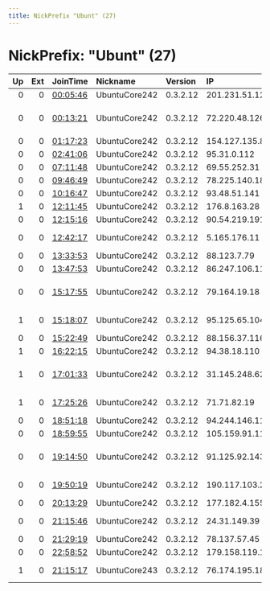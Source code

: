 ```yaml
---
title: NickPrefix "Ubunt" (27)
---
```


# NickPrefix: "Ubunt" (27)

|   Up |   Ext | JoinTime                                                                                            | Nickname      | Version   | IP              | AS                                       | CC   |   ORp |   Dirp | OS    | Contact   |   eFamMembers |
|-----:|------:|:----------------------------------------------------------------------------------------------------|:--------------|:----------|:----------------|:-----------------------------------------|:-----|------:|-------:|:------|:----------|--------------:|
|    0 |     0 | [00:05:46](https://metrics.torproject.org/rs.html#details/E5DB5DFDA7D463CFBE208980E4A595C895F3C047) | UbuntuCore242 | 0.3.2.12  | 201.231.51.120  | Prima S.A.                               | ar   | 38375 |      0 | Linux | None      |             1 |
|    0 |     0 | [00:13:21](https://metrics.torproject.org/rs.html#details/3508D19ACFC7447CC3EEB41535F1E00B5FE05F27) | UbuntuCore242 | 0.3.2.12  | 72.220.48.126   | Cox Communications Inc.                  | us   | 43249 |      0 | Linux | None      |             1 |
|    0 |     0 | [01:17:23](https://metrics.torproject.org/rs.html#details/17DA014E16B039BCE8902788328D24056B08BD8E) | UbuntuCore242 | 0.3.2.12  | 154.127.135.88  | TVCaboAngola                             | ao   | 41389 |      0 | Linux | None      |             1 |
|    0 |     0 | [02:41:06](https://metrics.torproject.org/rs.html#details/1D20784BAB39E583CC8F6F9E89B0E7962A78A3CF) | UbuntuCore242 | 0.3.2.12  | 95.31.0.112     | VimpelCom                                | ru   | 33423 |      0 | Linux | None      |             1 |
|    0 |     0 | [07:11:48](https://metrics.torproject.org/rs.html#details/62923EEA787C47B62F4498F8F7EC97CBB2B81DF5) | UbuntuCore242 | 0.3.2.12  | 69.55.252.31    | Telebec                                  | ca   | 41183 |      0 | Linux | None      |             1 |
|    0 |     0 | [09:46:49](https://metrics.torproject.org/rs.html#details/47C7AE816CAFA8D519E770E58C2FB9A9F07370B9) | UbuntuCore242 | 0.3.2.12  | 78.225.140.182  | Free SAS                                 | fr   | 43937 |      0 | Linux | None      |             1 |
|    0 |     0 | [10:16:47](https://metrics.torproject.org/rs.html#details/E038354B1DB7575F95F90A8753B52DB36662F3B9) | UbuntuCore242 | 0.3.2.12  | 93.48.51.141    | Fastweb                                  | it   | 38487 |      0 | Linux | None      |             1 |
|    1 |     0 | [12:11:45](https://metrics.torproject.org/rs.html#details/0EF887ECF1672BC9B0F69E2D5927FAE1CEB97AE7) | UbuntuCore242 | 0.3.2.12  | 176.8.163.28    | Kyivstar PJSC                            | ua   | 36299 |      0 | Linux | None      |             1 |
|    0 |     0 | [12:15:16](https://metrics.torproject.org/rs.html#details/F0941D0666EA10386212D138F9208B8160952A45) | UbuntuCore242 | 0.3.2.12  | 90.54.219.191   | Orange                                   | fr   | 35173 |      0 | Linux | None      |             1 |
|    0 |     0 | [12:42:17](https://metrics.torproject.org/rs.html#details/68C66CB0530CC5B6287F1ABECC393CD3047D5C2C) | UbuntuCore242 | 0.3.2.12  | 5.165.176.11    | JSC ER-Telecom Holding                   | ru   | 43485 |      0 | Linux | None      |             1 |
|    0 |     0 | [13:33:53](https://metrics.torproject.org/rs.html#details/53713D754143ABFA7A277BCF6D3838B32C5BCAF6) | UbuntuCore242 | 0.3.2.12  | 88.123.7.79     | Free SAS                                 | fr   | 46135 |      0 | Linux | None      |             1 |
|    0 |     0 | [13:47:53](https://metrics.torproject.org/rs.html#details/63361C1329C4E6ABB44F2D84474E4E9A509AC9E9) | UbuntuCore242 | 0.3.2.12  | 86.247.106.110  | Orange                                   | fr   | 40985 |      0 | Linux | None      |             1 |
|    0 |     0 | [15:17:55](https://metrics.torproject.org/rs.html#details/EFCF92B8C6308F3ACF151794973B8FCC6B753E0B) | UbuntuCore242 | 0.3.2.12  | 79.164.19.18    | Central Telegraph Public Joint-stock Com | ru   | 34709 |      0 | Linux | None      |             1 |
|    1 |     0 | [15:18:07](https://metrics.torproject.org/rs.html#details/A656967F0A44FC54F04A37F495624312664C69F8) | UbuntuCore242 | 0.3.2.12  | 95.125.65.104   | Telefonica De Espana                     | es   | 42713 |      0 | Linux | None      |             1 |
|    0 |     0 | [15:22:49](https://metrics.torproject.org/rs.html#details/DC15DF0BA4D2D5638ED251B58A2BC8746D5ADABF) | UbuntuCore242 | 0.3.2.12  | 88.156.37.116   | Vectra S.A.                              | pl   | 38783 |      0 | Linux | None      |             1 |
|    1 |     0 | [16:22:15](https://metrics.torproject.org/rs.html#details/F093B08892F5DACD0B559F324B4DD5E4E9F91429) | UbuntuCore242 | 0.3.2.12  | 94.38.18.110    | Tiscali SpA                              | it   | 34301 |      0 | Linux | None      |             1 |
|    1 |     0 | [17:01:33](https://metrics.torproject.org/rs.html#details/52662D334B8D337E5B5494151F2D1C61355F98E6) | UbuntuCore242 | 0.3.2.12  | 31.145.248.62   | Vodafone Net Iletisim Hizmetleri Anonim  | tr   | 37639 |      0 | Linux | None      |             1 |
|    1 |     0 | [17:25:26](https://metrics.torproject.org/rs.html#details/4FA730EFF650445B224EE28783331055BEF9821F) | UbuntuCore242 | 0.3.2.12  | 71.71.82.19     | Time Warner Cable Internet LLC           | us   | 40937 |      0 | Linux | None      |             1 |
|    0 |     0 | [18:51:18](https://metrics.torproject.org/rs.html#details/4B3CF074BE05B1D7EDD83ECFA3928FD4F15A9E25) | UbuntuCore242 | 0.3.2.12  | 94.244.146.111  | Nashnet Ltd                              | ua   | 35499 |      0 | Linux | None      |             1 |
|    0 |     0 | [18:59:55](https://metrics.torproject.org/rs.html#details/1065E11015A0F2CD002514D27D7B0772B1FC8E5D) | UbuntuCore242 | 0.3.2.12  | 105.159.91.118  | MT-MPLS                                  | ma   | 42969 |      0 | Linux | None      |             1 |
|    0 |     0 | [19:14:50](https://metrics.torproject.org/rs.html#details/07152510FBA5CC153537D635ABB501F352842814) | UbuntuCore242 | 0.3.2.12  | 91.125.92.143   | British Telecommunications PLC           | gb   | 34961 |      0 | Linux | None      |             1 |
|    0 |     0 | [19:50:19](https://metrics.torproject.org/rs.html#details/9ABAA20EA18D7832A2E09D7B7C1C3203995F3969) | UbuntuCore242 | 0.3.2.12  | 190.117.103.210 | America Movil Peru S.A.C.                | pe   | 35185 |      0 | Linux | None      |             1 |
|    0 |     0 | [20:13:29](https://metrics.torproject.org/rs.html#details/B84D19258772C2291C101C0DB9C3C08C2F1143FD) | UbuntuCore242 | 0.3.2.12  | 177.182.4.155   | CLARO S.A.                               | br   | 46655 |      0 | Linux | None      |             1 |
|    0 |     0 | [21:15:46](https://metrics.torproject.org/rs.html#details/BE57F8AF814C1F6AC840CFAFD3DC204ECF8ED77C) | UbuntuCore242 | 0.3.2.12  | 24.31.149.39    | Time Warner Cable Internet LLC           | us   | 36881 |      0 | Linux | None      |             1 |
|    0 |     0 | [21:29:19](https://metrics.torproject.org/rs.html#details/6009A6DBD86E417186A7AB19725B87677F02EC5E) | UbuntuCore242 | 0.3.2.12  | 78.137.57.45    | LLC McLaut-Invest                        | ua   | 43351 |      0 | Linux | None      |             1 |
|    0 |     0 | [22:58:52](https://metrics.torproject.org/rs.html#details/41855D4E616AF6DD26C1627C6A5A0CADD00476ED) | UbuntuCore242 | 0.3.2.12  | 179.158.119.148 | CLARO S.A.                               | br   | 41277 |      0 | Linux | None      |             1 |
|    1 |     0 | [21:15:17](https://metrics.torproject.org/rs.html#details/24D799AC71A76BB5FE505DB93E4E14724AA45F6B) | UbuntuCore243 | 0.3.2.12  | 76.174.195.183  | Time Warner Cable Internet LLC           | us   | 37781 |      0 | Linux | None      |             1 |
